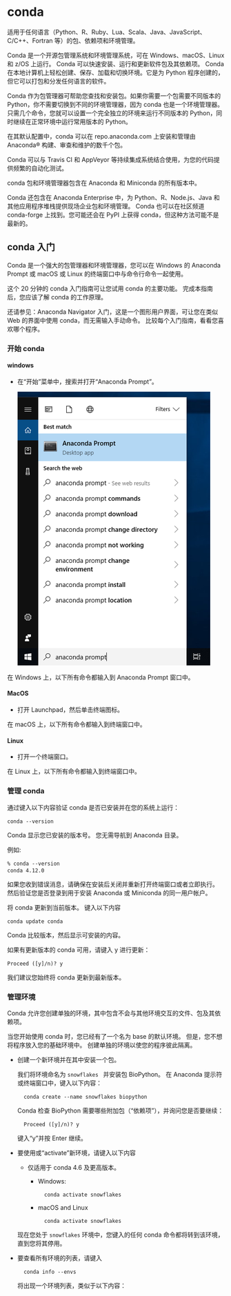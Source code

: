 # conda
适用于任何语言（Python、R、Ruby、Lua、Scala、Java、JavaScript、C/C++、Fortran 等）的包、依赖项和环境管理。

Conda 是一个开源包管理系统和环境管理系统，可在 Windows、macOS、Linux 和 z/OS 上运行。 Conda 可以快速安装、运行和更新软件包及其依赖项。 Conda 在本地计算机上轻松创建、保存、加载和切换环境。它是为 Python 程序创建的，但它可以打包和分发任何语言的软件。

Conda 作为包管理器可帮助您查找和安装包。如果你需要一个包需要不同版本的 Python，你不需要切换到不同的环境管理器，因为 conda 也是一个环境管理器。只需几个命令，您就可以设置一个完全独立的环境来运行不同版本的 Python，同时继续在正常环境中运行常用版本的 Python。

在其默认配置中，conda 可以在 repo.anaconda.com 上安装和管理由 Anaconda® 构建、审查和维护的数千个包。

Conda 可以与 Travis CI 和 AppVeyor 等持续集成系统结合使用，为您的代码提供频繁的自动化测试。

conda 包和环境管理器包含在 Anaconda 和 Miniconda 的所有版本中。

Conda 还包含在 Anaconda Enterprise 中，为 Python、R、Node.js、Java 和其他应用程序堆栈提供现场企业包和环境管理。 Conda 也可以在社区频道 conda-forge 上找到。您可能还会在 PyPI 上获得 conda，但这种方法可能不是最新的。

## conda 入门
Conda 是一个强大的包管理器和环境管理器，您可以在 Windows 的 Anaconda Prompt 或 macOS 或 Linux 的终端窗口中与命令行命令一起使用。

这个 20 分钟的 conda 入门指南可让您试用 conda 的主要功能。 完成本指南后，您应该了解 conda 的工作原理。

还请参见：Anaconda Navigator 入门，这是一个图形用户界面，可让您在类似 Web 的界面中使用 conda，而无需输入手动命令。 比较每个入门指南，看看您喜欢哪个程序。
### 开始 conda
#### windows
- 在“开始”菜单中，搜索并打开“Anaconda Prompt”。

	![](./pic/anaconda-prompt.png)
	
在 Windows 上，以下所有命令都输入到 Anaconda Prompt 窗口中。

#### MacOS
- 打开 Launchpad，然后单击终端图标。

在 macOS 上，以下所有命令都输入到终端窗口中。

#### Linux
- 打开一个终端窗口。

在 Linux 上，以下所有命令都输入到终端窗口中。

### 管理 conda
通过键入以下内容验证 conda 是否已安装并在您的系统上运行：

	conda --version
Conda 显示您已安装的版本号。 您无需导航到 Anaconda 目录。

例如:

	% conda --version
	conda 4.12.0	
如果您收到错误消息，请确保在安装后关闭并重新打开终端窗口或者立即执行。 然后验证您是否登录到用于安装 Anaconda 或 Miniconda 的同一用户帐户。

将 conda 更新到当前版本。 键入以下内容

	conda update conda
Conda 比较版本，然后显示可安装的内容。

如果有更新版本的 conda 可用，请键入 y 进行更新：

	Proceed ([y]/n)? y
我们建议您始终将 conda 更新到最新版本。
### 管理环境
Conda 允许您创建单独的环境，其中包含不会与其他环境交互的文件、包及其依赖项。

当您开始使用 conda 时，您已经有了一个名为 base 的默认环境。 但是，您不想将程序放入您的基础环境中。 创建单独的环境以使您的程序彼此隔离。

- 创建一个新环境并在其中安装一个包。

	我们将环境命名为 `snowflakes ` 并安装包 BioPython。 在 Anaconda 提示符或终端窗口中，键入以下内容：
	
		conda create --name snowflakes biopython
	Conda 检查 BioPython 需要哪些附加包（“依赖项”），并询问您是否要继续：
	
		Proceed ([y]/n)? y
	键入“y”并按 Enter 继续。	
- 要使用或“activate”新环境，请键入以下内容
	- 仅适用于 conda 4.6 及更高版本。 
		- Windows:

				conda activate snowflakes
		- macOS and Linux

				conda activate snowflakes
	
	现在您处于 `snowflakes` 环境中，您键入的任何 conda 命令都将转到该环境，直到您将其停用。
- 要查看所有环境的列表，请键入

		conda info --envs
	将出现一个环境列表，类似于以下内容：						
	

	
		
	